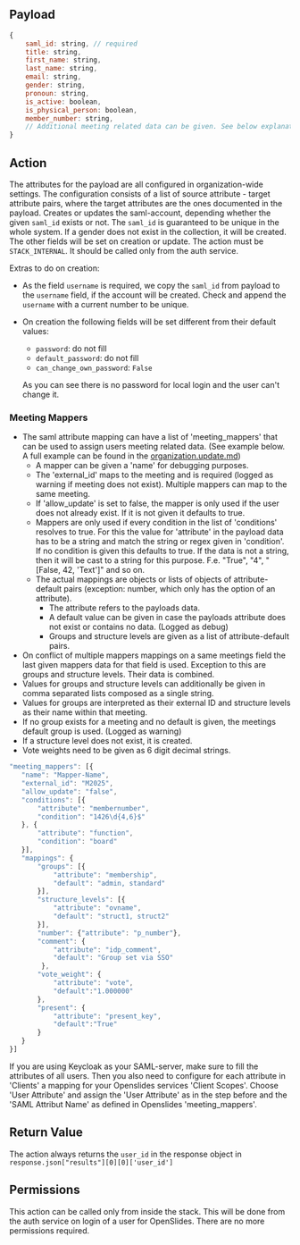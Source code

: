 ## Payload

```js
{
    saml_id: string, // required
    title: string,
    first_name: string,
    last_name: string,
    email: string,
    gender: string,
    pronoun: string,
    is_active: boolean,
    is_physical_person: boolean,
    member_number: string,
    // Additional meeting related data can be given. See below explanation on meeting mappers.
}
```

## Action
The attributes for the payload are all configured in organization-wide settings. The configuration consists of a list of source attribute - target attribute pairs, where the target attributes are the ones documented in the payload.
Creates or updates the saml-account, depending whether the given `saml_id` exists or not. The `saml_id` is guaranteed to be unique in the whole system. If a gender does not exist in the collection, it will be created. The other fields will be set on creation or update.
The action must be `STACK_INTERNAL`. It should be called only from the auth service.

Extras to do on creation:

- As the field `username` is required, we copy the `saml_id` from payload to the `username` field, if the account will be created. Check and append the `username` with a current number to be unique.

- On creation the following fields will be set different from their default values:

    - `password`: do not fill
    - `default_password`: do not fill
    - `can_change_own_password`: `False`

    As you can see there is no password for local login and the user can't change it.

### Meeting Mappers
- The saml attribute mapping can have a list of 'meeting_mappers' that can be used to assign users meeting related data. (See example below. A full example can be found in the [organization.update.md](organization.update.md))
    - A mapper can be given a 'name' for debugging purposes.
    - The 'external_id' maps to the meeting and is required (logged as warning if meeting does not exist). Multiple mappers can map to the same meeting.
    - If 'allow_update' is set to false, the mapper is only used if the user does not already exist. If it is not given it defaults to true.
    - Mappers are only used if every condition in the list of 'conditions' resolves to true. For this the value for 'attribute' in the payload data has to be a string and match the string or regex given in 'condition'. If no condition is given this defaults to true. If the data is not a string, then it will be cast to a string for this purpose. F.e. "True", "4", "[False, 42, 'Text']" and so on.
    - The actual mappings are objects or lists of objects of attribute-default pairs (exception: number, which only has the option of an attribute). 
        - The attribute refers to the payloads data.
        - A default value can be given in case the payloads attribute does not exist or contains no data. (Logged as debug)
        - Groups and structure levels are given as a list of attribute-default pairs.
- On conflict of multiple mappers mappings on a same meetings field the last given mappers data for that field is used. Exception to this are groups and structure levels. Their data is combined. 
- Values for groups and structure levels can additionally be given in comma separated lists composed as a single string.
- Values for groups are interpreted as their external ID and structure levels as their name within that meeting.
- If no group exists for a meeting and no default is given, the meetings default group is used. (Logged as warning)
- If a structure level does not exist, it is created.
- Vote weights need to be given as 6 digit decimal strings.

```js
"meeting_mappers": [{
   "name": "Mapper-Name",
   "external_id": "M2025",
   "allow_update": "false",
   "conditions": [{
       "attribute": "membernumber", 
       "condition": "1426\d{4,6}$" 
   }, { 
       "attribute": "function",
       "condition": "board"
   }],
   "mappings": {    
       "groups": [{
           "attribute": "membership",
           "default": "admin, standard"
       }],
       "structure_levels": [{
           "attribute": "ovname",
           "default": "struct1, struct2"
       }],
       "number": {"attribute": "p_number"},
       "comment": {
           "attribute": "idp_comment",
           "default": "Group set via SSO"
        },
       "vote_weight": {
           "attribute": "vote",
           "default":"1.000000"
       },
       "present": {
           "attribute": "present_key",
           "default":"True"
       }
   }
}]
```
If you are using Keycloak as your SAML-server, make sure to fill the attributes of all users. Then you also need to configure for each attribute in 'Clients' a mapping for your Openslides services 'Client Scopes'. Choose 'User Attribute' and assign the 'User Attribute' as in the step before and the 'SAML Attribut Name' as defined in Openslides 'meeting_mappers'.

## Return Value

The action always returns the `user_id` in the response object in `response.json["results"][0][0]['user_id']`

## Permissions
This action can be called only from inside the stack. This will be done from the auth service on login of a user for OpenSlides. There are no more permissions required.
